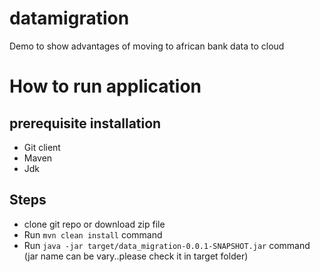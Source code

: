 # datamigration
Demo to show advantages of moving to african bank data to  cloud 

# How to run application

## prerequisite installation
- Git client
- Maven
- Jdk

## Steps
- clone git repo or download zip file
- Run `mvn clean install` command
- Run `java -jar target/data_migration-0.0.1-SNAPSHOT.jar` command (jar name can be vary..please check it in target folder)
